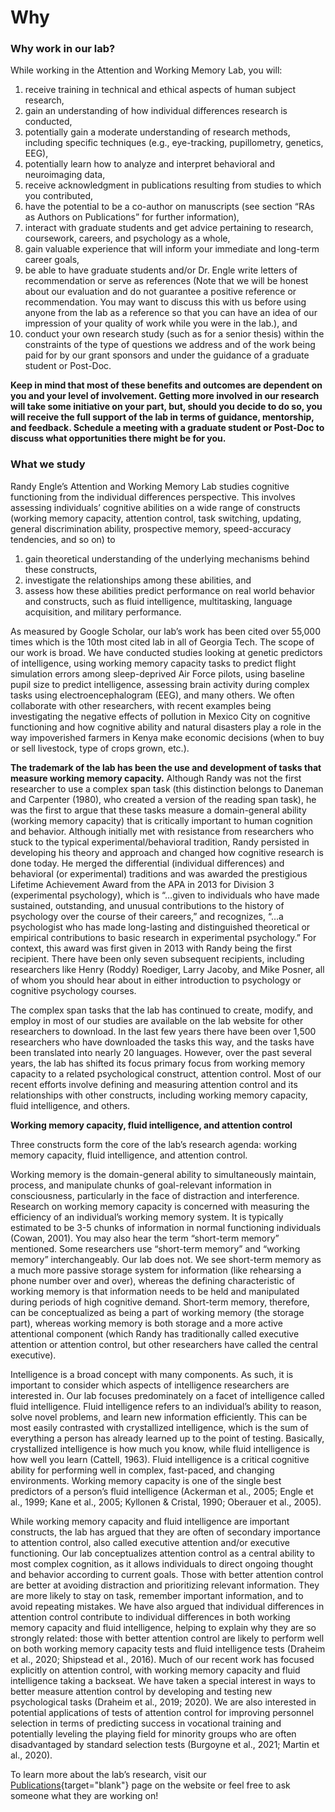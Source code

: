 # Why

### Why work in our lab?

While working in the Attention and Working Memory Lab, you will:

1. receive training in technical and ethical aspects of human subject research,
2. gain an understanding of how individual differences research is conducted,
3. potentially gain a moderate understanding of research methods, including specific techniques (e.g., eye-tracking, pupillometry, genetics, EEG),
4. potentially learn how to analyze and interpret behavioral and neuroimaging data,
5. receive acknowledgment in publications resulting from studies to which you contributed,
6. have the potential to be a co-author on manuscripts (see section “RAs as Authors on Publications” for further information),
7. interact with graduate students and get advice pertaining to research, coursework, careers, and psychology as a whole,
8. gain valuable experience that will inform your immediate and long-term career goals,
9. be able to have graduate students and/or Dr. Engle write letters of recommendation or serve as references (Note that we will be honest about our evaluation and do not guarantee a positive reference or recommendation. You may want to discuss this with us before using anyone from the lab as a reference so that you can have an idea of our impression of your quality of work while you were in the lab.), and
10. conduct your own research study (such as for a senior thesis) within the constraints of the type of questions we address and of the work being paid for by our grant sponsors and under the guidance of a graduate student or Post-Doc.

**Keep in mind that most of these benefits and outcomes are dependent on you and your level of involvement. Getting more involved in our research will take some initiative on your part, but, should you decide to do so, you will receive the full support of the lab in terms of guidance, mentorship, and feedback. Schedule a meeting with a graduate student or Post-Doc to discuss what opportunities there might be for you.**

### What we study

Randy Engle’s Attention and Working Memory Lab studies cognitive functioning from the individual differences perspective. This involves assessing individuals’ cognitive abilities on a wide range of constructs (working memory capacity, attention control, task switching, updating, general discrimination ability, prospective memory, speed-accuracy tendencies, and so on) to

1. gain theoretical understanding of the underlying mechanisms behind these constructs,
2. investigate the relationships among these abilities, and
3. assess how these abilities predict performance on real world behavior and constructs, such as fluid intelligence, multitasking, language acquisition, and military performance.

As measured by Google Scholar, our lab’s work has been cited over 55,000 times which is the 10th most cited lab in all of Georgia Tech. The scope of our work is broad. We have conducted studies looking at genetic predictors of intelligence, using working memory capacity tasks to predict flight simulation errors among sleep-deprived Air Force pilots, using baseline pupil size to predict intelligence, assessing brain activity during complex tasks using electroencephalogram (EEG), and many others. We often collaborate with other researchers, with recent examples being investigating the negative effects of pollution in Mexico City on cognitive functioning and how cognitive ability and natural disasters play a role in the way impoverished farmers in Kenya make economic decisions (when to buy or sell livestock, type of crops grown, etc.).

**The trademark of the lab has been the use and development of tasks that measure working memory capacity.** Although Randy was not the first researcher to use a complex span task (this distinction belongs to Daneman and Carpenter (1980), who created a version of the reading span task), he was the first to argue that these tasks measure a domain-general ability (working memory capacity) that is critically important to human cognition and behavior. Although initially met with resistance from researchers who stuck to the typical experimental/behavioral tradition, Randy persisted in developing his theory and approach and changed how cognitive research is done today. He merged the differential (individual differences) and behavioral (or experimental) traditions and was awarded the prestigious Lifetime Achievement Award from the APA in 2013 for Division 3 (experimental psychology), which is “…given to individuals who have made sustained, outstanding, and unusual contributions to the history of psychology over the course of their careers,” and recognizes, “…a psychologist who has made long-lasting and distinguished theoretical or empirical contributions to basic research in experimental psychology.” For context, this award was first given in 2013 with Randy being the first recipient. There have been only seven subsequent recipients, including researchers like Henry (Roddy) Roediger, Larry Jacoby, and Mike Posner, all of whom you should hear about in either introduction to psychology or cognitive psychology courses.

The complex span tasks that the lab has continued to create, modify, and employ in most of our studies are available on the lab website for other researchers to download. In the last few years there have been over 1,500 researchers who have downloaded the tasks this way, and the tasks have been translated into nearly 20 languages. However, over the past several years, the lab has shifted its focus primary focus from working memory capacity to a related psychological construct, attention control. Most of our recent efforts involve defining and measuring attention control and its relationships with other constructs, including working memory capacity, fluid intelligence, and others.

**Working memory capacity, fluid intelligence, and attention control**

Three constructs form the core of the lab’s research agenda: working memory capacity, fluid intelligence, and attention control.

Working memory is the domain-general ability to simultaneously maintain, process, and manipulate chunks of goal-relevant information in consciousness, particularly in the face of distraction and interference. Research on working memory capacity is concerned with measuring the efficiency of an individual’s working memory system. It is typically estimated to be 3-5 chunks of information in normal functioning individuals (Cowan, 2001). You may also hear the term “short-term memory” mentioned. Some researchers use “short-term memory” and “working memory” interchangeably. Our lab does not. We see short-term memory as a much more passive storage system for information (like rehearsing a phone number over and over), whereas the defining characteristic of working memory is that information needs to be held and manipulated during periods of high cognitive demand. Short-term memory, therefore, can be conceptualized as being a part of working memory (the storage part), whereas working memory is both storage and a more active attentional component (which Randy has traditionally called executive attention or attention control, but other researchers have called the central executive).

Intelligence is a broad concept with many components. As such, it is important to consider which aspects of intelligence researchers are interested in. Our lab focuses predominately on a facet of intelligence called fluid intelligence. Fluid intelligence refers to an individual’s ability to reason, solve novel problems, and learn new information efficiently. This can be most easily contrasted with crystallized intelligence, which is the sum of everything a person has already learned up to the point of testing. Basically, crystallized intelligence is how much you know, while fluid intelligence is how well you learn (Cattell, 1963). Fluid intelligence is a critical cognitive ability for performing well in complex, fast-paced, and changing environments. Working memory capacity is one of the single best predictors of a person’s fluid intelligence (Ackerman et al., 2005; Engle et al., 1999; Kane et al., 2005; Kyllonen & Cristal, 1990; Oberauer et al., 2005).

While working memory capacity and fluid intelligence are important constructs, the lab has argued that they are often of secondary importance to attention control, also called executive attention and/or executive functioning. Our lab conceptualizes attention control as a central ability to most complex cognition, as it allows individuals to direct ongoing thought and behavior according to current goals. Those with better attention control are better at avoiding distraction and prioritizing relevant information. They are more likely to stay on task, remember important information, and to avoid repeating mistakes. We have also argued that individual differences in attention control contribute to individual differences in both working memory capacity and fluid intelligence, helping to explain why they are so strongly related: those with better attention control are likely to perform well on both working memory capacity tests and fluid intelligence tests (Draheim et al., 2020; Shipstead et al., 2016). Much of our recent work has focused explicitly on attention control, with working memory capacity and fluid intelligence taking a backseat. We have taken a special interest in ways to better measure attention control by developing and testing new psychological tasks (Draheim et al., 2019; 2020). We are also interested in potential applications of tests of attention control for improving personnel selection in terms of predicting success in vocational training and potentially leveling the playing field for minority groups who are often disadvantaged by standard selection tests (Burgoyne et al., 2021; Martin et al., 2020).

To learn more about the lab’s research, visit our [Publications](https://englelab.gatech.edu/publications.html){target="blank"} page on the website or feel free to ask someone what they are working on!

